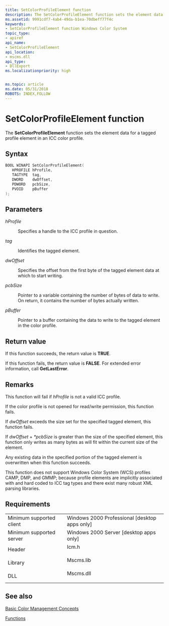 ```yaml
---
title: SetColorProfileElement function
description: The SetColorProfileElement function sets the element data for a tagged profile element in an ICC color profile.
ms.assetid: 9991cdf7-4ab4-49da-b1ea-70dbeff77f4c
keywords:
- SetColorProfileElement function Windows Color System
topic_type:
- apiref
api_name:
- SetColorProfileElement
api_location:
- mscms.dll
api_type:
- DllExport
ms.localizationpriority: high


ms.topic: article
ms.date: 05/31/2018
ROBOTS: INDEX,FOLLOW
---
```


# SetColorProfileElement function

The **SetColorProfileElement** function sets the element data for a tagged profile element in an ICC color profile.

## Syntax


```C++
BOOL WINAPI SetColorProfileElement(
   HPROFILE hProfile,
   TAGTYPE  tag,
   DWORD    dwOffset,
   PDWORD   pcbSize,
   PVOID    pBuffer
);
```



## Parameters

<dl> <dt>

*hProfile* 
</dt> <dd>

Specifies a handle to the ICC profile in question.

</dd> <dt>

*tag* 
</dt> <dd>

Identifies the tagged element.

</dd> <dt>

*dwOffset* 
</dt> <dd>

Specifies the offset from the first byte of the tagged element data at which to start writing.

</dd> <dt>

*pcbSize* 
</dt> <dd>

Pointer to a variable containing the number of bytes of data to write. On return, it contains the number of bytes actually written.

</dd> <dt>

*pBuffer* 
</dt> <dd>

Pointer to a buffer containing the data to write to the tagged element in the color profile.

</dd> </dl>

## Return value

If this function succeeds, the return value is **TRUE**.

If this function fails, the return value is **FALSE**. For extended error information, call **GetLastError**.

## Remarks

This function will fail if *hProfile* is not a valid ICC profile.

If the color profile is not opened for read/write permission, this function fails.

If *dwOffset* exceeds the size set for the specified tagged element, this function fails.

If *dwOffset* + *\*pcbSize* is greater than the size of the specified element, this function only writes as many bytes as will fit within the current size of the element.

Any existing data in the specified portion of the tagged element is overwritten when this function succeeds.

This function does not support Windows Color System (WCS) profiles CAMP, DMP, and GMMP; because profile elements are implicitly associated with and hard coded to ICC tag types and there exist many robust XML parsing libraries.

## Requirements



|                                     |                                                                                      |
|-------------------------------------|--------------------------------------------------------------------------------------|
| Minimum supported client<br/> | Windows 2000 Professional \[desktop apps only\]<br/>                           |
| Minimum supported server<br/> | Windows 2000 Server \[desktop apps only\]<br/>                                 |
| Header<br/>                   | <dl> <dt>Icm.h</dt> </dl>     |
| Library<br/>                  | <dl> <dt>Mscms.lib</dt> </dl> |
| DLL<br/>                      | <dl> <dt>Mscms.dll</dt> </dl> |



## See also

<dl> <dt>

[Basic Color Management Concepts](basic-color-management-concepts.md)
</dt> <dt>

[Functions](functions.md)
</dt> </dl>

 

 





